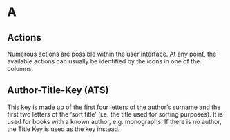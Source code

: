 # A

## Actions

Numerous actions are possible within the user interface. At any point, the available actions can usually be identified by the icons in one of the columns.

## Author-Title-Key \(ATS\)

This key is made up of the first four letters of the author’s surname and the first two letters of the ‘sort title’ \(i.e. the title used for sorting purposes\). It is used for books with a known author, e.g. monographs. If there is no author, the Title Key is used as the key instead.

